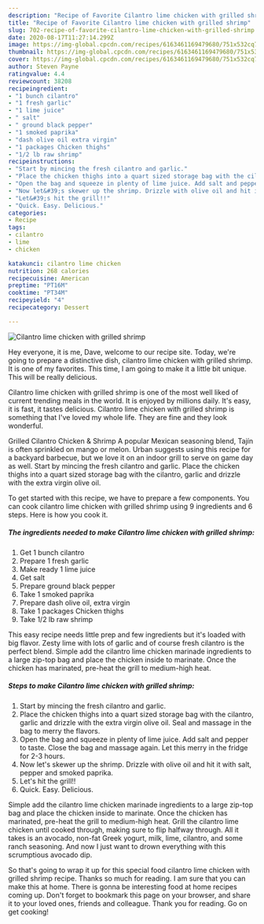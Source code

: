 ```yaml
---
description: "Recipe of Favorite Cilantro lime chicken with grilled shrimp"
title: "Recipe of Favorite Cilantro lime chicken with grilled shrimp"
slug: 702-recipe-of-favorite-cilantro-lime-chicken-with-grilled-shrimp
date: 2020-08-17T11:27:14.299Z
image: https://img-global.cpcdn.com/recipes/6163461169479680/751x532cq70/cilantro-lime-chicken-with-grilled-shrimp-recipe-main-photo.jpg
thumbnail: https://img-global.cpcdn.com/recipes/6163461169479680/751x532cq70/cilantro-lime-chicken-with-grilled-shrimp-recipe-main-photo.jpg
cover: https://img-global.cpcdn.com/recipes/6163461169479680/751x532cq70/cilantro-lime-chicken-with-grilled-shrimp-recipe-main-photo.jpg
author: Steven Payne
ratingvalue: 4.4
reviewcount: 38208
recipeingredient:
- "1 bunch cilantro"
- "1 fresh garlic"
- "1 lime juice"
- " salt"
- " ground black pepper"
- "1 smoked paprika"
- "dash olive oil extra virgin"
- "1 packages Chicken thighs"
- "1/2 lb raw shrimp"
recipeinstructions:
- "Start by mincing the fresh cilantro and garlic."
- "Place the chicken thighs into a quart sized storage bag with the cilantro, garlic and drizzle with the extra virgin olive oil. Seal and massage in the bag to merry the flavors."
- "Open the bag and squeeze in plenty of lime juice. Add salt and pepper to taste. Close the bag and massage again. Let this merry in the fridge for 2-3 hours."
- "Now let&#39;s skewer up the shrimp. Drizzle with olive oil and hit it with salt, pepper and smoked paprika."
- "Let&#39;s hit the grill!!"
- "Quick. Easy. Delicious."
categories:
- Recipe
tags:
- cilantro
- lime
- chicken

katakunci: cilantro lime chicken 
nutrition: 268 calories
recipecuisine: American
preptime: "PT16M"
cooktime: "PT34M"
recipeyield: "4"
recipecategory: Dessert

---
```



![Cilantro lime chicken with grilled shrimp](https://img-global.cpcdn.com/recipes/6163461169479680/751x532cq70/cilantro-lime-chicken-with-grilled-shrimp-recipe-main-photo.jpg)

Hey everyone, it is me, Dave, welcome to our recipe site. Today, we're going to prepare a distinctive dish, cilantro lime chicken with grilled shrimp. It is one of my favorites. This time, I am going to make it a little bit unique. This will be really delicious.

Cilantro lime chicken with grilled shrimp is one of the most well liked of current trending meals in the world. It is enjoyed by millions daily. It's easy, it is fast, it tastes delicious. Cilantro lime chicken with grilled shrimp is something that I've loved my whole life. They are fine and they look wonderful.

Grilled Cilantro Chicken &amp; Shrimp A popular Mexican seasoning blend, Tajín is often sprinkled on mango or melon. Urban suggests using this recipe for a backyard barbecue, but we love it on an indoor grill to serve on game day as well. Start by mincing the fresh cilantro and garlic. Place the chicken thighs into a quart sized storage bag with the cilantro, garlic and drizzle with the extra virgin olive oil.


To get started with this recipe, we have to prepare a few components. You can cook cilantro lime chicken with grilled shrimp using 9 ingredients and 6 steps. Here is how you cook it.

<!--inarticleads1-->

##### The ingredients needed to make Cilantro lime chicken with grilled shrimp:

1. Get 1 bunch cilantro
1. Prepare 1 fresh garlic
1. Make ready 1 lime juice
1. Get  salt
1. Prepare  ground black pepper
1. Take 1 smoked paprika
1. Prepare dash olive oil, extra virgin
1. Take 1 packages Chicken thighs
1. Take 1/2 lb raw shrimp


This easy recipe needs little prep and few ingredients but it&#39;s loaded with big flavor. Zesty lime with lots of garlic and of course fresh cilantro is the perfect blend. Simple add the cilantro lime chicken marinade ingredients to a large zip-top bag and place the chicken inside to marinate. Once the chicken has marinated, pre-heat the grill to medium-high heat. 

<!--inarticleads2-->

##### Steps to make Cilantro lime chicken with grilled shrimp:

1. Start by mincing the fresh cilantro and garlic.
1. Place the chicken thighs into a quart sized storage bag with the cilantro, garlic and drizzle with the extra virgin olive oil. Seal and massage in the bag to merry the flavors.
1. Open the bag and squeeze in plenty of lime juice. Add salt and pepper to taste. Close the bag and massage again. Let this merry in the fridge for 2-3 hours.
1. Now let&#39;s skewer up the shrimp. Drizzle with olive oil and hit it with salt, pepper and smoked paprika.
1. Let&#39;s hit the grill!!
1. Quick. Easy. Delicious.


Simple add the cilantro lime chicken marinade ingredients to a large zip-top bag and place the chicken inside to marinate. Once the chicken has marinated, pre-heat the grill to medium-high heat. Grill the cilantro lime chicken until cooked through, making sure to flip halfway through. All it takes is an avocado, non-fat Greek yogurt, milk, lime, cilantro, and some ranch seasoning. And now I just want to drown everything with this scrumptious avocado dip. 

So that's going to wrap it up for this special food cilantro lime chicken with grilled shrimp recipe. Thanks so much for reading. I am sure that you can make this at home. There is gonna be interesting food at home recipes coming up. Don't forget to bookmark this page on your browser, and share it to your loved ones, friends and colleague. Thank you for reading. Go on get cooking!
